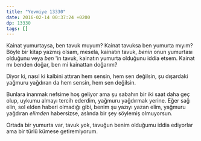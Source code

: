 ```yaml
---
title: "Yevmiye 13330"
date: 2016-02-14 00:37:24 +0200
dp: 13330
tags: []
---
```


Kainat yumurtaysa, ben tavuk muyum? Kainat tavuksa ben yumurta mıyım? Böyle bir
kitap yazmış olsam, mesela, kainatın tavuk, *benin* onun yumurtası olduğunu veya
*ben* 'in tavuk, kainatın yumurta olduğunu iddia etsem. Kainat mı benden doğar,
ben mi kainattan doğarım?

Diyor ki, nasıl ki kalbini attıran hem sensin, hem sen değilsin, şu dışardaki
yağmuru yağdıran da hem sensin, hem sen değilsin. 

Bunlara inanmak nefsime hoş geliyor ama şu sabahın bir iki saat daha geç olup,
uykumu almayı tercih ederdim, yağmuru yağdırmak yerine. Eğer sağ elin, sol elden
haberi olmadığı gibi, benim şu yazıyı yazan elim, yağmuru yağdıran *elimden*
habersizse, aslında bir şey söylemiş olmuyorsun. 

Ortada bir yumurta var, tavuk yok, tavuğun benim olduğumu iddia ediyorlar ama
bir türlü kümese getiremiyorum. 

